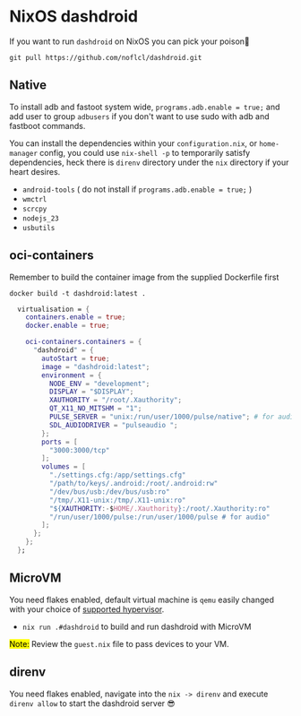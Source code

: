 # NixOS dashdroid

If you want to run `dashdroid` on NixOS you can pick your poison💊

`git pull https://github.com/noflcl/dashdroid.git`

## Native

To install adb and fastoot system wide, `programs.adb.enable = true;` and add user to group `adbusers` if you don't want to use sudo with adb and fastboot commands.

You can install the dependencies within your `configuration.nix`, or `home-manager` config, you could use `nix-shell -p` to temporarily satisfy dependencies, heck there is `direnv` directory under the `nix` directory if your heart desires.

- `android-tools` ( do not install if `programs.adb.enable = true;` )
- `wmctrl`
- `scrcpy`
- `nodejs_23`
- `usbutils`

## oci-containers
Remember to build the container image from the supplied Dockerfile first

`docker build -t dashdroid:latest .`

```nix
  virtualisation = {
    containers.enable = true;
    docker.enable = true;

    oci-containers.containers = {
      "dashdroid" = {
        autoStart = true;
        image = "dashdroid:latest";
        environment = {
          NODE_ENV = "development";
          DISPLAY = "$DISPLAY";
          XAUTHORITY = "/root/.Xauthority";
          QT_X11_NO_MITSHM = "1";
          PULSE_SERVER = "unix:/run/user/1000/pulse/native"; # for audio
          SDL_AUDIODRIVER = "pulseaudio ";
        };
        ports = [
          "3000:3000/tcp"
        ];
        volumes = [
          "./settings.cfg:/app/settings.cfg"
          "/path/to/keys/.android:/root/.android:rw"
          "/dev/bus/usb:/dev/bus/usb:ro"
          "/tmp/.X11-unix:/tmp/.X11-unix:ro"
          "${XAUTHORITY:-$HOME/.Xauthority}:/root/.Xauthority:ro"
          "/run/user/1000/pulse:/run/user/1000/pulse # for audio"
        ];
      };
    };
  };
```

## MicroVM

You need flakes enabled, default virtual machine is `qemu` easily changed with your choice of [supported hypervisor]("https://github.com/astro/microvm.nix#hypervisors").

- `nix run .#dashdroid` to build and run dashdroid with MicroVM

<mark>Note:</mark> Review the `guest.nix` file to pass devices to your VM.

## direnv

You need flakes enabled, navigate into the `nix -> direnv` and execute `direnv allow` to start the dashdroid server 😎
